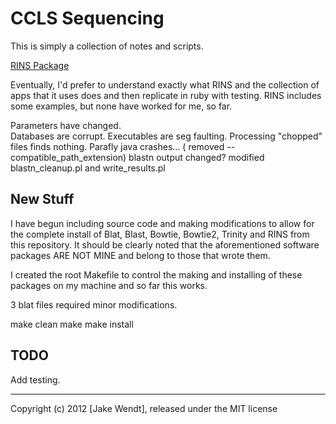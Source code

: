# CCLS Sequencing

This is simply a collection of notes and scripts.

[RINS Package](http://khavarilab.stanford.edu/resources.html)

Eventually, I'd prefer to understand exactly what RINS and the
collection of apps that it uses does and then replicate in ruby
with testing.  RINS includes some examples, but none have
worked for me, so far.

Parameters have changed.  
Databases are corrupt.
Executables are seg faulting.
Processing "chopped" files finds nothing.
Parafly java crashes...
 	( removed --compatible_path_extension)
blastn output changed?
	modified blastn_cleanup.pl and write_results.pl









## New Stuff

I have begun including source code and making modifications to allow
for the complete install of Blat, Blast, Bowtie, Bowtie2, Trinity and RINS
from this repository.  It should be clearly noted that the aforementioned
software packages ARE NOT MINE and belong to those that wrote them.

I created the root Makefile to control the making and installing of these 
packages on my machine and so far this works.

3 blat files required minor modifications.


make clean
make 
make install






## TODO

Add testing.





----------
Copyright (c) 2012 [Jake Wendt], released under the MIT license
